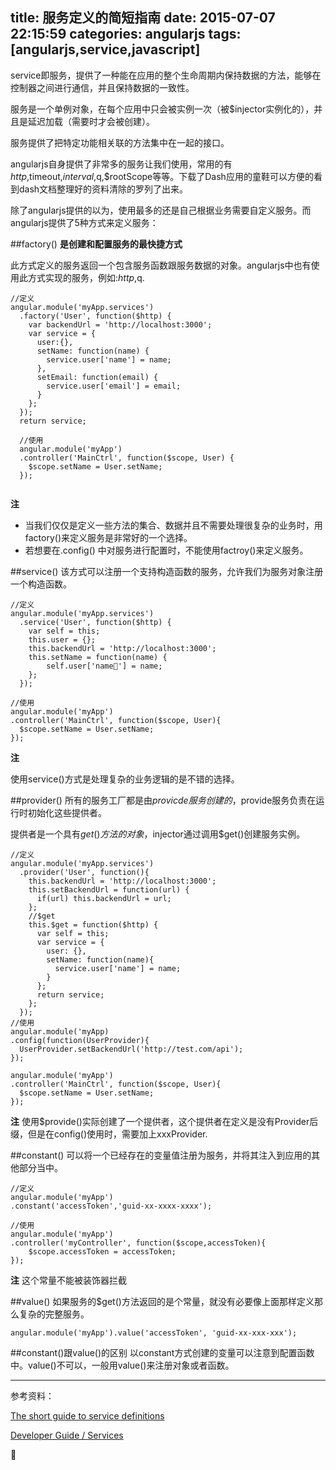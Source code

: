 title: 服务定义的简短指南
date: 2015-07-07 22:15:59
categories: angularjs
tags: [angularjs,service,javascript]
---
service即服务，提供了一种能在应用的整个生命周期内保持数据的方法，能够在控制器之间进行通信，并且保持数据的一致性。

服务是一个单例对象，在每个应用中只会被实例一次（被$injector实例化的），并且是延迟加载（需要时才会被创建）。

服务提供了把特定功能相关联的方法集中在一起的接口。

angularjs自身提供了非常多的服务让我们使用，常用的有$http,$timeout,$interval,$q,$rootScope等等。下载了Dash应用的童鞋可以方便的看到dash文档整理好的资料清除的罗列了出来。

除了angularjs提供的以为，使用最多的还是自己根据业务需要自定义服务。而angularjs提供了5种方式来定义服务：

##factory()
**是创建和配置服务的最快捷方式**

此方式定义的服务返回一个包含服务函数跟服务数据的对象。angularjs中也有使用此方式实现的服务，例如:$http,$q.

```
//定义
angular.module('myApp.services')
  .factory('User', function($http) {
  	var backendUrl = 'http://localhost:3000';
  	var service = {
  	  user:{},
  	  setName: function(name) {
  	    service.user['name'] = name;
  	  },
  	  setEmail: function(email) {
  	    service.user['email'] = email;
  	  }
  	};
  });
  return service;
  
  //使用
  angular.module('myApp')
  .controller('MainCtrl', function($scope, User) {
    $scope.setName = User.setName;
  });
  
```
**注**
*	当我们仅仅是定义一些方法的集合、数据并且不需要处理很复杂的业务时，用factory()来定义服务是非常好的一个选择。
*	若想要在.config() 中对服务进行配置时，不能使用factroy()来定义服务。


##service()
该方式可以注册一个支持构造函数的服务，允许我们为服务对象注册一个构造函数。

```
//定义
angular.module('myApp.services')
  .service('User', function($http) {
  	var self = this;
  	this.user = {};
  	this.backendUrl = 'http://localhost:3000';
  	this.setName = function(name) {
  		self.user['name'] = name;
  	};
  });
  
//使用
angular.module('myApp')
.controller('MainCtrl', function($scope, User){
  $scope.setName = User.setName;
});

```
**注**

使用service()方式是处理复杂的业务逻辑的是不错的选择。

##provider()
所有的服务工厂都是由$provicde服务创建的，$provide服务负责在运行时初始化这些提供者。

提供者是一个具有$get()方法的对象，$injector通过调用$get()创建服务实例。

```
//定义
angular.module('myApp.services')
  .provider('User', function(){
    this.backendUrl = 'http://localhost:3000';
    this.setBackendUrl = function(url) {
      if(url) this.backendUrl = url;
    };
    //$get
    this.$get = function($http) {
      var self = this;
      var service = {
      	user: {},
      	setName: function(name){
      	  service.user['name'] = name;
      	}
      };
      return service;
    };
  });
//使用
angular.module('myApp)
.config(function(UserProvider){
  UserProvider.setBackendUrl('http://test.com/api');
});

angular.module('myApp')
.controller('MainCtrl', function($scope, User){
  $scope.setName = User.setName;
});

```
**注**
使用$provide()实际创建了一个提供者，这个提供者在定义是没有Provider后缀，但是在config()使用时，需要加上xxxProvider.


##constant()
可以将一个已经存在的变量值注册为服务，并将其注入到应用的其他部分当中。

```
//定义
angular.module('myApp')
.constant('accessToken','guid-xx-xxxx-xxxx');

//使用
angular.module('myApp')
.controller('myController', function($scope,accessToken){
	$scope.accessToken = accessToken;
});
```
**注**
这个常量不能被装饰器拦截

##value()
如果服务的$get()方法返回的是个常量，就没有必要像上面那样定义那么复杂的完整服务。

```
angular.module('myApp').value('accessToken', 'guid-xx-xxx-xxx');

```

##constant()跟value()的区别
以constant方式创建的变量可以注意到配置函数中。value()不可以，一般用value()来注册对象或者函数。

---
参考资料：

[The short guide to service definitions](http://www.ng-newsletter.com/advent2013/#!/day/1)

[ Developer Guide / Services](https://docs.angularjs.org/guide/services)





